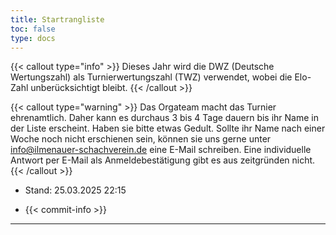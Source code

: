 ```yaml
---
title: Startrangliste
toc: false
type: docs
---
```


{{< callout type="info" >}}
Dieses Jahr wird die DWZ (Deutsche Wertungszahl) als Turnierwertungszahl (TWZ) verwendet, wobei die Elo-Zahl unberücksichtigt bleibt.
{{< /callout >}}

{{< callout type="warning" >}}
Das Orgateam macht das Turnier ehrenamtlich. Daher kann es durchaus 3 bis 4 Tage dauern bis ihr Name in der Liste erscheint. Haben sie bitte etwas Gedult. Sollte ihr Name nach einer Woche noch nicht erschienen sein, können sie uns gerne unter [info@ilmenauer-schachverein.de](mailto:info@ilmenauer-schachverein.de) eine E-Mail schreiben. Eine individuelle Antwort per E-Mail als Anmeldebestätigung gibt es aus zeitgründen nicht.
{{< /callout >}}

- Stand: 25.03.2025 22:15

- {{< commit-info >}}

<hr>

<div id="startrangliste">
</div>
<script>
fetch("https://register.ilmenauer-schachverein.de/open/startrangliste.php")
  .then(response => response.text())
  .then(html => {
    document.getElementById("startrangliste").innerHTML = html;
  })
  .catch(error => {
    document.getElementById("startrangliste").innerText = "Teilnehmerliste konnte nicht geladen werden.";
    console.error(error);
  });
</script>